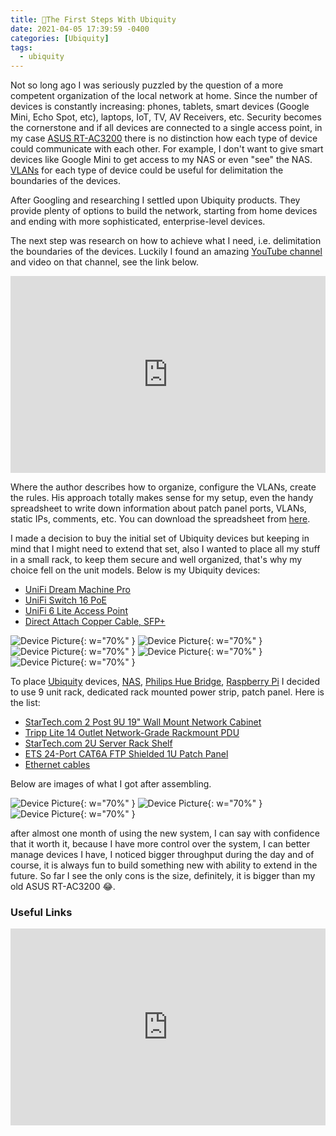 ```yaml
---
title: 🐾The First Steps With Ubiquity
date: 2021-04-05 17:39:59 -0400
categories: [Ubiquity]
tags:
  - ubiquity
---
```


Not so long ago I was seriously puzzled by the question of a more competent organization of the local network at home. Since the number of devices is constantly increasing: phones, tablets, smart devices (Google Mini, Echo Spot, etc), laptops, IoT, TV, AV Receivers, etc. Security becomes the cornerstone and if all devices are connected to a single access point, in my case [ASUS RT-AC3200](https://www.asus.com/us/Networking/RTAC3200/) there is no distinction how each type of device could communicate with each other. For example, I don't want to give smart devices like Google Mini to get access to my NAS or even "see" the NAS. [VLANs](https://en.wikipedia.org/wiki/Virtual_LAN) for each type of device could be useful for delimitation the boundaries of the devices.

After Googling and researching I settled upon Ubiquity products. They provide plenty of options to build the network, starting from home devices and ending with more sophisticated, enterprise-level devices.

The next step was research on how to achieve what I need, i.e. delimitation the boundaries of the devices. Luckily I found an amazing [YouTube channel](https://www.youtube.com/channel/UCkLTdFxnM_0Ej163wR9wI1g/featured) and video on that channel, see the link below.

<div style="display: flex; justify-content: center;">
<iframe width="560" height="315" src="https://www.youtube.com/embed/-ggmjdFWfqw" title="YouTube video player" frameborder="0" allow="accelerometer; autoplay; clipboard-write; encrypted-media; gyroscope; picture-in-picture" allowfullscreen></iframe>
</div>

Where the author describes how to organize, configure the VLANs, create the rules. His approach totally makes sense for my setup, even the handy spreadsheet to write down information about patch panel ports, VLANs, static IPs, comments, etc. You can download the spreadsheet from [here](https://www.dropbox.com/sh/bjufgi7l43z1pcw/AAAa8Jqvrx8Gbk_701emx8Bra?dl=0).

I made a decision to buy the initial set of Ubiquity devices but keeping in mind that I might need to extend that set, also I wanted to place all my stuff in a small rack, to keep them secure and well organized, that's why my choice fell on the unit models. Below is my Ubiquity devices:

- [UniFi Dream Machine Pro](https://store.ui.com/collections/unifi-network-routing-switching/products/udm-pro)
- [UniFi Switch 16 PoE](https://store.ui.com/collections/unifi-network-routing-switching/products/usw-16-poe)
- [UniFi 6 Lite Access Point](https://store.ui.com/collections/unifi-network-access-points/products/unifi-ap-6-lite)
- [Direct Attach Copper Cable, SFP+](https://store.ui.com/collections/unifi-accessories/products/unifi-sfp-dac-patch-cable)

![Device Picture](/assets/img/blog/the-first-steps-with-ubiquity/IMG_0312.jpeg){: w="70%" }
![Device Picture](/assets/img/blog/the-first-steps-with-ubiquity/IMG_0313.jpeg){: w="70%" }
![Device Picture](/assets/img/blog/the-first-steps-with-ubiquity/IMG_0309.jpeg){: w="70%" }
![Device Picture](/assets/img/blog/the-first-steps-with-ubiquity/IMG_0310.jpeg){: w="70%" }
![Device Picture](/assets/img/blog/the-first-steps-with-ubiquity/IMG_0625.jpeg){: w="70%" }

To place [Ubiquity](https://www.ui.com/) devices, [NAS](https://www.synology.com/en-us/products/DS218), [Philips Hue Bridge](https://www.philips-hue.com/en-us/p/hue-bridge/), [Raspberry Pi](https://www.raspberrypi.org/) I decided to use 9 unit rack, dedicated rack mounted power strip, patch panel. Here is the list:

- [StarTech.com 2 Post 9U 19" Wall Mount Network Cabinet](https://www.amazon.com/gp/product/B0721XSYZJ/ref=ppx_yo_dt_b_asin_title_o01_s00?ie=UTF8&psc=1)
- [Tripp Lite 14 Outlet Network-Grade Rackmount PDU](https://www.amazon.com/gp/product/B00006B83A/ref=ppx_yo_dt_b_asin_title_o04_s00?ie=UTF8&psc=1)
- [StarTech.com 2U Server Rack Shelf](https://www.amazon.com/gp/product/B008X3JHJQ/ref=ppx_yo_dt_b_asin_title_o04_s01?ie=UTF8&psc=1)
- [ETS 24-Port CAT6A FTP Shielded 1U Patch Panel](https://www.amazon.com/gp/product/B086T6KRCH/ref=ppx_yo_dt_b_asin_title_o05_s00?ie=UTF8&psc=1)
- [Ethernet cables](https://www.amazon.com/gp/product/B004C4SDO0/ref=ppx_yo_dt_b_asin_title_o04_s02?ie=UTF8&psc=1)

Below are images of what I got after assembling.

![Device Picture](/assets/img/blog/the-first-steps-with-ubiquity/device_1.jpeg){: w="70%" }
![Device Picture](/assets/img/blog/the-first-steps-with-ubiquity/device_2.jpeg){: w="70%" }
![Device Picture](/assets/img/blog/the-first-steps-with-ubiquity/device_3.jpeg){: w="70%" }

after almost one month of using the new system, I can say with confidence that it worth it, because I have more control over the system, I can better manage devices I have, I noticed bigger throughput during the day and of course, it is always fun to build something new with ability to extend in the future. So far I see the only cons is the size, definitely, it is bigger than my old ASUS RT-AC3200 😂.

### Useful Links

<div style="display: flex; justify-content: center;">
<iframe width="560" height="315" src="https://www.youtube.com/embed/afRV3qYuSfg" title="YouTube video player" frameborder="0" allow="accelerometer; autoplay; clipboard-write; encrypted-media; gyroscope; picture-in-picture" allowfullscreen></iframe>
</div>
